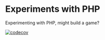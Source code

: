 # Experiments with PHP
Experimenting with PHP, might build a game?

[![codecov](https://codecov.io/gh/ChrisAntaki/experiments-with-php/branch/master/graph/badge.svg)](https://codecov.io/gh/ChrisAntaki/experiments-with-php)
